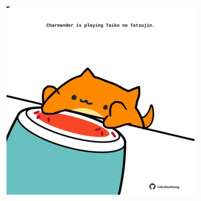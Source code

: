 <!-- built at 25/09/2025, 04:00:36 UTC -->
<p align="center">
  <img width="500" height="500" src="./ReadmeImage.svg">
</p>
